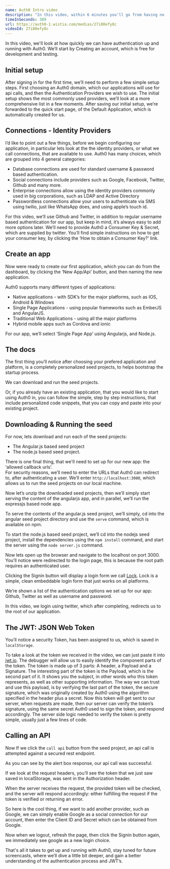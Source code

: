 ```yaml
---
name: Auth0 Intro video
description: "In this video, within 6 minutes you'll go from having no app, to having an application that has authentication working with Twitter, Github, Google and Username and Password using Auth0."
timeInSeconds: 389
url: https://auth0-1.wistia.com/medias/27i80efy8c
videoId: 27i80efy8c
---
```

In this video, we'll look at how quickly we can have authentication up and running with Auth0.
We’ll start by Creating an account, which is free for development and testing.  

## Initial setup
After signing in for the first time, we’ll need to perform a few simple setup steps.
First choosing an Auth0 domain, which our applications will use for api calls, and then the Authentication Providers we wish to use. 
The initial setup shows the most commonly used providers, we’ll look at a more comprehensive list in a few moments.
After saving our initial setup, we’re forwarded to the quick start page, of the Default Application, which is automatically created for us. 

## Connections - Identity Providers

I’d like to point out a few things, before we begin configuring our application, in particular lets look at the the identity providers, or what we call connections, that are available to use.
Auth0 has many choices, which are grouped into 4 general categories:
* Database connections are used for standard username & password based authentication.
* Social connections include providers such as Google, Facebook, Twitter, Github and many more.
* Enterprise connections allow using the identity providers commonly used in big corporations, such as LDAP and Active Directory
* Passwordless connections allow your users to authenticate via SMS using twilio, just like WhatsApp does,  and using apple’s touch id.

For this video, we’ll use Github and Twitter, in addition to regular username based authentication for our app, but keep in mind, it’s always easy to add more options later.
We’ll need to provide Auth0 a Consumer Key & Secret, which are supplied by twitter.  You’ll find simple instructions on how to get your consumer key, by clicking the ‘How to obtain a Consumer Key?’ link. 

## Create an app

Now were ready to create our first application, which you can do from the dashboard, by clicking the ‘New App/Api’ button, and then naming the new application.

Auth0 supports many different types of applications:

* Native applications - with SDK’s for the major platforms, such as IOS, Android & Windows
* Single Page Applications - using popular frameworks such as EmberJS and AngularJS.
* Traditional Web Applications - using all the major platforms
* Hybrid mobile apps such as Cordova and ionic

For our app, we’ll select ‘Single Page App’ using Angularjs,  and Node.js.

## The docs

The first thing you’ll notice after choosing your prefered application and platform, is a completely personalized seed projects, to helps bootstrap the startup process. 

We can download and run the seed projects.

Or, if you already have an existing application, that you would like to start using Auth0 in, you can follow the simple, step by step instructions, that include personalized code snippets, that you can copy and paste into your existing project.

## Downloading & Running the seed
For now, lets download and run each of the seed projects:  
* The Angular.js based seed project 
* The node.js based seed project.

There is one final thing, that we'll need to set up for our new app: the ‘allowed callback urls’.  
For security reasons, we’ll need to enter the URLs that Auth0 can redirect to, after authenticating a user.
We’ll enter `http://localhost:3000`, which allows us to run the seed projects on our local machine.

Now let’s unzip the downloaded seed projects, then we’ll simply start serving the content of the angularjs app, and in parallel, we’ll run the expressjs based node app.

To serve the contents of the angular.js seed project, we’ll simply, cd into the angular seed project directory and use the `serve` command, which is available on npm.

To start the node.js based seed project, we’ll cd into the nodejs seed project, install the dependencies using the `npm install` command, and start the server using the `node server.js` command.

Now lets open up the browser and navigate to the localhost on port 3000.
You’ll notice were redirected to the login page, this is because the root path requires an authenticated user.

Clicking the Signin button will display a login form we call [Lock](https://auth0.com/lock).  Lock is a simple, clean embeddable login form that just works on all platforms.

We’re shown a list of the authentication options we set up for our app: 
Github, Twitter as well as username and password.

In this video, we login using twitter, which after completing, redirects us to the root of our application.  

## The JWT: JSON Web Token
You’ll notice a security Token, has been assigned to us, which is saved in `localStorage`.  

To take a look at the token we received in the video, we can just paste it into [jwt.io](http://jwt.io/).
The debugger will allow us to easily identify the component parts of the token.
The token is made up of 3 parts: A header, a Payload and a Signature.
The interesting part of the token is the Payload, which is the second part of it.  It shows you the subject, in other words who this token represents, as well as other supporting information.
The way we can trust and use this payload, is by verifying the last part of the token, the secure signature, which was originally created by Auth0 using the algorithm specified in the header plus a secret.
Now this token will get sent to our server, when requests are made, then our server can verify the token’s signature, using the same secret Auth0 used to sign the token, and respond accordingly.  The server side logic needed to verify the token is pretty simple, usually just a few lines of code.

## Calling an API

Now If we click the `call api` button from the seed project, an api call is attempted against a secured rest endpoint. 

As you can see by the alert box response, our api call was successful.

If we look at the request headers, you’ll see the token that we just saw saved in localStorage, was sent in the Authorization header.  

When the server receives the request, the provided token will be checked, and the server will respond accordingly: either fulfilling the request if the token is verified or returning an error.

So here is the cool thing, if we want to add another provider, such as Google, we can simply enable Google as a social connection for our account, then enter the Client ID and Secret which can be obtained from Google.

Now when we logout, refresh the page, then click the Signin button again, we immediately see google as a new login choice.

That's all it takes to get up and running with Auth0, 
stay tuned for future screencasts, where we’ll dive a little bit deeper, and gain a better understanding of the authentication process and JWT’s.